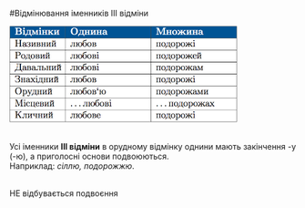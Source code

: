 #Вiдмiнювання iменникiв III вiдмiни


<div class="center">
<img src="../pics/5/18.png" width="400px" class="center"/>
</div>
<br>

Усi iменники <b>III вiдмiни</b> в орудному вiдмiнку однини мають закiнчення <span class="p1">-у</span> (<span class="p1">-ю</span>), а приголоснi основи подвоюються.<br>
Наприклад: <i>сiллю, подорожжю</i>.

<br>
<span clas="p1">НЕ відбувається подвоєння</span>